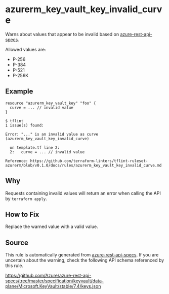 <!--- This file generated by `tools/apispec-rule-gen/main.go`. DO NOT EDIT --->

# azurerm_key_vault_key_invalid_curve

Warns about values that appear to be invalid based on [azure-rest-api-specs](https://github.com/Azure/azure-rest-api-specs).

Allowed values are:
- P-256
- P-384
- P-521
- P-256K

## Example

```hcl
resource "azurerm_key_vault_key" "foo" {
  curve = ... // invalid value
}
```

```
$ tflint
1 issue(s) found:

Error: "..." is an invalid value as curve (azurerm_key_vault_key_invalid_curve)

  on template.tf line 2:
  2:   curve = ... // invalid value

Reference: https://github.com/terraform-linters/tflint-ruleset-azurerm/blob/v0.1.0/docs/rules/azurerm_key_vault_key_invalid_curve.md

```

## Why

Requests containing invalid values will return an error when calling the API by `terraform apply`.

## How to Fix

Replace the warned value with a valid value.

## Source

This rule is automatically generated from [azure-rest-api-specs](https://github.com/Azure/azure-rest-api-specs). If you are uncertain about the warning, check the following API schema referenced by this rule.

https://github.com/Azure/azure-rest-api-specs/tree/master/specification/keyvault/data-plane/Microsoft.KeyVault/stable/7.4/keys.json
